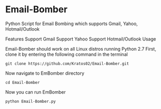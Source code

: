 # Email-Bomber
Python Script for Email Bombing which supports Gmail, Yahoo, Hotmail/Outlook 



Features
Support Gmail
Support Yahoo
Support Hotmail/Outlook
Usage

Email-Bomber should work on all Linux distros running Python 2.7 First, clone it by entering the following command in the terminal

`git clone https://github.com/Kratos02/Email-Bomber.git`

Now navigate to EmBomber directory

`cd Email-Bomber`

Now you can run EmBomber

`python Email-Bomber.py`
